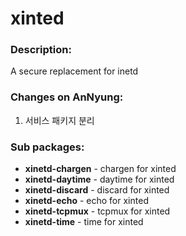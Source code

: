 # xinted

### Description:
A secure replacement for inetd

### Changes on AnNyung:
1. 서비스 패키지 분리

### Sub packages:
* **xinetd-chargen** - chargen for xinted
* **xinetd-daytime** - daytime for xinted
* **xinetd-discard** - discard for xinted
* **xinetd-echo** - echo for xinted
* **xinetd-tcpmux** - tcpmux for xinted
* **xinetd-time** - time for xinted